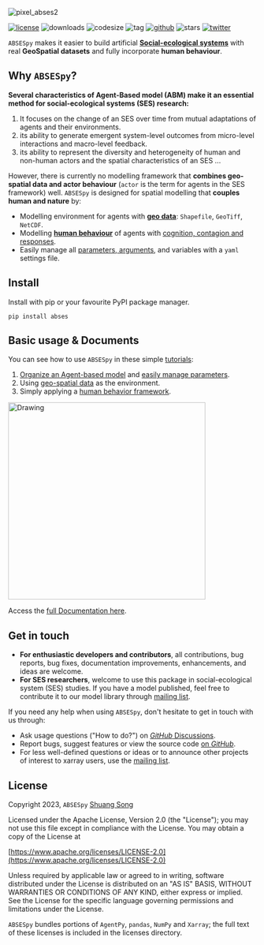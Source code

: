![pixel_abses2](https://songshgeo-picgo-1302043007.cos.ap-beijing.myqcloud.com/uPic/pixel_abses2.svg)

[![license](https://img.shields.io/github/license/songshgeo/absespy)](http://www.apache.org/licenses/) ![downloads](https://img.shields.io/github/downloads/songshgeo/absespy/total) ![codesize](https://img.shields.io/github/languages/code-size/songshgeo/absespy) ![tag](https://img.shields.io/github/v/tag/songshgeo/absespy)
[![github](https://img.shields.io/badge/Website-SongshGeo-brightgreen.svg)](https://cv.songshgeo.com/) ![stars](https://img.shields.io/github/stars/songshgeo/absespy?style=social) [![twitter](https://img.shields.io/twitter/follow/shuangsong11?style=social)](https://twitter.com/shuangsong11)

<!-- Language: [English Readme](#) | [简体中文](README_ch) -->

`ABSESpy` makes it easier to build artificial **[Social-ecological systems](https://songshgeo.github.io/ABSESpy/docs/about/)** with real **GeoSpatial datasets** and fully incorporate **human behaviour**.

## Why `ABSESpy`?

**Several characteristics of Agent-Based model (ABM) make it an essential method for social-ecological systems (SES) research:**

1. It focuses on the change of an SES over time from mutual adaptations of agents and their environments.
2. its ability to generate emergent system-level outcomes from micro-level interactions and macro-level feedback.
3. its ability to represent the diversity and heterogeneity of human and non-human actors and the spatial characteristics of an SES ...

However, there is currently no modelling framework that **combines geo-spatial data and actor behaviour** (`actor` is the term for agents in the SES framework) well. `ABSESpy` is designed for spatial modelling that **couples human and nature** by:

- Modelling environment for agents with **[geo data](https://songshgeo.github.io/ABSESpy/tutorial/notebooks/nature/geodata/)**: `Shapefile`, `GeoTiff`, `NetCDF`.
- Modelling **[human behaviour](https://songshgeo.github.io/ABSESpy/tutorial/notebooks/human/CCR_example/)** of agents with [cognition, contagion and responses](https://songshgeo.github.io/ABSESpy/docs/background/#human-behaviour-framework).
- Easily manage all [parameters, arguments](https://songshgeo.github.io/ABSESpy/tutorial/notebooks/parameters/), and variables with a `yaml` settings file.

## Install

Install with pip or your favourite PyPI package manager.
```
pip install abses
```

## Basic usage & Documents

You can see how to use `ABSESpy` in these simple [tutorials](https://songshgeo.github.io/ABSESpy/tutorial/user_guide/):

1. [Organize an Agent-based model](https://songshgeo.github.io/ABSESpy/tutorial/notebooks/model/) and [easily manage parameters](https://songshgeo.github.io/ABSESpy/tutorial/notebooks/parameters/).
2. Using [geo-spatial data](https://songshgeo.github.io/ABSESpy/tutorial/notebooks/nature/geodata/) as the environment.
3. Simply applying a [human behavior framework](https://songshgeo.github.io/ABSESpy/tutorial/notebooks/human/CCR_example/).

<img src="https://songshgeo-picgo-1302043007.cos.ap-beijing.myqcloud.com/uPic/2jFmIS.jpg" alt="Drawing" style="width: 400px;"/>

Access the [full Documentation here](https://songshgeo.github.io/ABSESpy/).

## Get in touch

- **For enthusiastic developers and contributors**, all contributions, bug reports, bug fixes, documentation improvements, enhancements, and ideas are welcome.
- **For SES researchers**, welcome to use this package in social-ecological system (SES) studies. If you have a model published, feel free to contribute it to our model library through [mailing list](https://groups.google.com/g/absespy).

If you need any help when using `ABSESpy`, don't hesitate to get in touch with us through:

- Ask usage questions ("How to do?") on [_GitHub_ Discussions](https://github.com/SongshGeo/ABSESpy/discussions).
- Report bugs, suggest features or view the source code [on _GitHub_](https://github.com/SongshGeo/ABSESpy/issues).
- For less well-defined questions or ideas or to announce other projects of interest to xarray users, use the [mailing list](https://groups.google.com/g/absespy).

## License

Copyright 2023, `ABSESpy` [Shuang Song](https://cv.songshgeo.com/)

Licensed under the Apache License, Version 2.0 (the "License"); you may not use this file except in compliance with the License. You may obtain a copy of the License at

[https://www.apache.org/licenses/LICENSE-2.0](https://www.apache.org/licenses/LICENSE-2.0)

Unless required by applicable law or agreed to in writing, software distributed under the License is distributed on an "AS IS" BASIS, WITHOUT WARRANTIES OR CONDITIONS OF ANY KIND, either express or implied. See the License for the specific language governing permissions and limitations under the License.

`ABSESpy` bundles portions of `AgentPy`, `pandas`, `NumPy` and `Xarray`; the full text of these licenses is included in the licenses directory.
